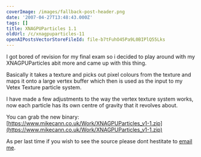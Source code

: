 ```yaml
---
coverImage: /images/fallback-post-header.png
date: '2007-04-27T13:48:43.000Z'
tags: []
title: XNAGPUParticles 1.1
oldUrl: /c/xnagpuparticles-11
openAIPostsVectorStoreFileId: file-b7tFuhO45Pa9L0BIPlQ55Lks
---
```


I got bored of revision for my final exam so i decided to play around with my XNAGPUParticles abit more and came up with this thing.

<!-- more -->

Basically it takes a texture and picks out pixel colours from the texture and maps it onto a large vertex buffer which then is used as the input to my Vetex Texture particle system.

I have made a few adjustments to the way the vertex texture system works, now each particle has its own centre of gravity that it revolves about.

You can grab the new binary: [https://www.mikecann.co.uk/Work/XNAGPUParticles_v1-1.zip](https://www.mikecann.co.uk/Work/XNAGPUParticles_v1-1.zip)

As per last time if you wish to see the source please dont hestitate to [email me](https://mailto:mike.cann@gmail.com).

